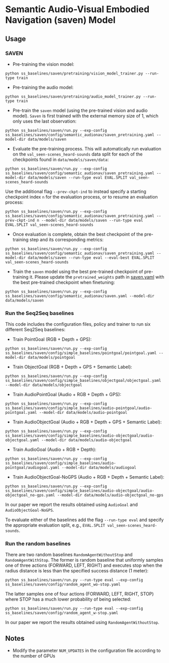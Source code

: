 # Semantic Audio-Visual Embodied Navigation (saven) Model

## Usage

### SAVEN 
- Pre-training the vision model:
```
python ss_baselines/saven/pretraining/vision_model_trainer.py --run-type train
```

- Pre-training the audio model:
```
python ss_baselines/saven/pretraining/audio_model_trainer.py --run-type train
```

- Pre-train the `saven` model (using the pre-trained vision and audio model). `Saven` is first trained with the external memory size of 1, which only uses the last observation:
```
python ss_baselines/saven/run.py --exp-config ss_baselines/saven/config/semantic_audionav/saven_pretraining.yaml --model-dir data/models/saven
```

- Evaluate the pre-training process. This will automatically run evaluation on the `val_seen-scenes_heard-sounds` data split for each of the checkpoints found in `data/models/saven/data`:
```
python ss_baselines/saven/run.py --exp-config ss_baselines/saven/config/semantic_audionav/saven_pretraining.yaml --model-dir data/models/saven --run-type eval EVAL.SPLIT val_seen-scenes_heard-sounds
```
Use the additional flag `--prev-ckpt-ind` to instead specify a starting checkpoint index `n` for the evaluation process, or to resume an evaluation process:
```
python ss_baselines/saven/run.py --exp-config ss_baselines/saven/config/semantic_audionav/saven_pretraining.yaml --prev-ckpt-ind n --model-dir data/models/saven --run-type eval EVAL.SPLIT val_seen-scenes_heard-sounds
```

- Once evaluation is complete, obtain the best checkpoint of the pre-training step and its corresponding metrics:
```
python ss_baselines/saven/run.py --exp-config ss_baselines/saven/config/semantic_audionav/saven_pretraining.yaml --model-dir data/models/saven --run-type eval --eval-best EVAL.SPLIT val_seen-scenes_heard-sounds
```

- Train the `saven` model using the best pre-trained checkpoint of pre-training it. Please update the `pretrained_weights` path in [saven.yaml](config/semantic_audionav/saven.yaml) with the best pre-trained checkpoint when finetuning:
```
python ss_baselines/saven/run.py --exp-config ss_baselines/saven/config/semantic_audionav/saven.yaml --model-dir data/models/saven
```

### Run the Seq2Seq baselines
This code includes the configuration files, policy and trainer to run six different Seq2Seq baselines:
- Train PointGoal (RGB + Depth + GPS):
```
python ss_baselines/saven/run.py --exp-config ss_baselines/saven/config/simple_baselines/pointgoal/pointgoal.yaml --model-dir data/models/pointgoal
```
- Train ObjectGoal (RGB + Depth + GPS + Semantic Label):
```
python ss_baselines/saven/run.py --exp-config ss_baselines/saven/config/simple_baselines/objectgoal/objectgoal.yaml --model-dir data/models/objectgoal
```
- Train AudioPointGoal (Audio + RGB + Depth + GPS):
```
python ss_baselines/saven/run.py --exp-config ss_baselines/saven/config/simple_baselines/audio-pointgoal/audio-pointgoal.yaml --model-dir data/models/audio-pointgoal
```
- Train AudioObjectGoal (Audio + RGB + Depth + GPS + Semantic Label):
```
python ss_baselines/saven/run.py --exp-config ss_baselines/saven/config/simple_baselines/audio-objectgoal/audio-objectgoal.yaml --model-dir data/models/audio-objectgoal
```
- Train AudioGoal (Audio + RGB + Depth):
```
python ss_baselines/saven/run.py --exp-config ss_baselines/saven/config/simple_baselines/audio-pointgoal/audiogoal.yaml --model-dir data/models/audiogoal
```
- Train AudioObjectGoal-NoGPS (Audio + RGB + Depth + Semantic Label):
```
python ss_baselines/saven/run.py --exp-config ss_baselines/saven/config/simple_baselines/audio-objectgoal/audio-objectgoal_no-gps.yaml --model-dir data/models/audio-objectgoal_no-gps
```
In our paper we report the results obtained using `AudioGoal` and `AudioObjectGoal-NoGPS`.

To evaluate either of the baselines add the flag ```--run-type eval``` and specify the appropriate evaluation split, e.g., ```EVAL.SPLIT val_seen-scenes_heard-sounds```. 

### Run the random baselines
There are two random baselines `RandomAgentWithoutStop` and `RandomAgentWithStop`. The former is random baseline that uniformly samples one of three actions (FORWARD, LEFT, RIGHT) and executes stop when the radius distance is less than the specified success distance (1 meter): 
```
python ss_baselines/saven/run.py --run-type eval --exp-config ss_baselines/saven/config/random_agent_wo-stop.yaml
```
The latter samples one of four actions (FORWARD, LEFT, RIGHT, STOP) where STOP has a much lower probability of being selected:
```
python ss_baselines/saven/run.py --run-type eval --exp-config ss_baselines/saven/config/random_agent_w-stop.yaml
```
In our paper we report the results obtained using `RandomAgentWithoutStop`.

## Notes 
- Modify the parameter `NUM_UPDATES` in the configuration file according to the number of GPUs
